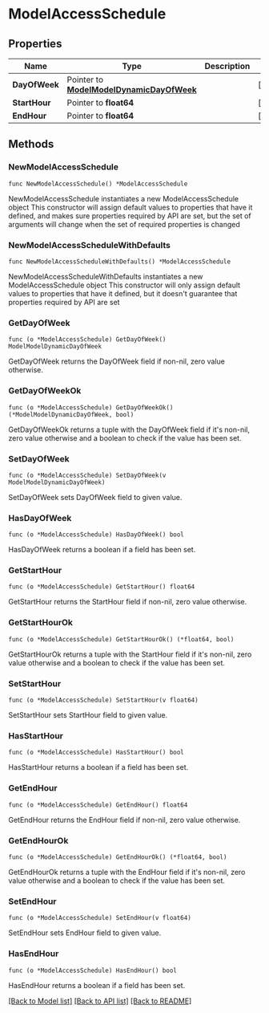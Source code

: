 # ModelAccessSchedule

## Properties

Name | Type | Description | Notes
------------ | ------------- | ------------- | -------------
**DayOfWeek** | Pointer to [**ModelModelDynamicDayOfWeek**](ModelDynamicDayOfWeek.md) |  | [optional] 
**StartHour** | Pointer to **float64** |  | [optional] 
**EndHour** | Pointer to **float64** |  | [optional] 

## Methods

### NewModelAccessSchedule

`func NewModelAccessSchedule() *ModelAccessSchedule`

NewModelAccessSchedule instantiates a new ModelAccessSchedule object
This constructor will assign default values to properties that have it defined,
and makes sure properties required by API are set, but the set of arguments
will change when the set of required properties is changed

### NewModelAccessScheduleWithDefaults

`func NewModelAccessScheduleWithDefaults() *ModelAccessSchedule`

NewModelAccessScheduleWithDefaults instantiates a new ModelAccessSchedule object
This constructor will only assign default values to properties that have it defined,
but it doesn't guarantee that properties required by API are set

### GetDayOfWeek

`func (o *ModelAccessSchedule) GetDayOfWeek() ModelModelDynamicDayOfWeek`

GetDayOfWeek returns the DayOfWeek field if non-nil, zero value otherwise.

### GetDayOfWeekOk

`func (o *ModelAccessSchedule) GetDayOfWeekOk() (*ModelModelDynamicDayOfWeek, bool)`

GetDayOfWeekOk returns a tuple with the DayOfWeek field if it's non-nil, zero value otherwise
and a boolean to check if the value has been set.

### SetDayOfWeek

`func (o *ModelAccessSchedule) SetDayOfWeek(v ModelModelDynamicDayOfWeek)`

SetDayOfWeek sets DayOfWeek field to given value.

### HasDayOfWeek

`func (o *ModelAccessSchedule) HasDayOfWeek() bool`

HasDayOfWeek returns a boolean if a field has been set.

### GetStartHour

`func (o *ModelAccessSchedule) GetStartHour() float64`

GetStartHour returns the StartHour field if non-nil, zero value otherwise.

### GetStartHourOk

`func (o *ModelAccessSchedule) GetStartHourOk() (*float64, bool)`

GetStartHourOk returns a tuple with the StartHour field if it's non-nil, zero value otherwise
and a boolean to check if the value has been set.

### SetStartHour

`func (o *ModelAccessSchedule) SetStartHour(v float64)`

SetStartHour sets StartHour field to given value.

### HasStartHour

`func (o *ModelAccessSchedule) HasStartHour() bool`

HasStartHour returns a boolean if a field has been set.

### GetEndHour

`func (o *ModelAccessSchedule) GetEndHour() float64`

GetEndHour returns the EndHour field if non-nil, zero value otherwise.

### GetEndHourOk

`func (o *ModelAccessSchedule) GetEndHourOk() (*float64, bool)`

GetEndHourOk returns a tuple with the EndHour field if it's non-nil, zero value otherwise
and a boolean to check if the value has been set.

### SetEndHour

`func (o *ModelAccessSchedule) SetEndHour(v float64)`

SetEndHour sets EndHour field to given value.

### HasEndHour

`func (o *ModelAccessSchedule) HasEndHour() bool`

HasEndHour returns a boolean if a field has been set.


[[Back to Model list]](../README.md#documentation-for-models) [[Back to API list]](../README.md#documentation-for-api-endpoints) [[Back to README]](../README.md)


